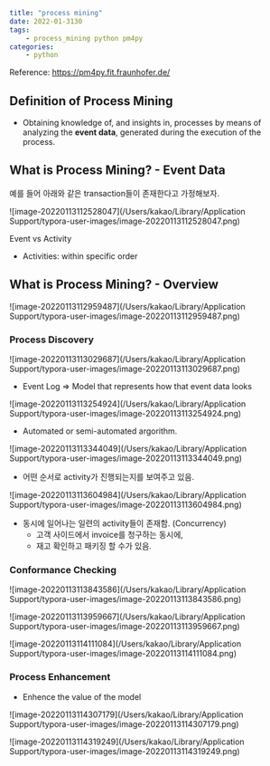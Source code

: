 

````yaml
title: "process mining"
date: 2022-01-3130
tags:
    - process_mining python pm4py
categories: 
    - python
````

Reference: https://pm4py.fit.fraunhofer.de/



## Definition of Process Mining

- Obtaining knowledge of, and insights in, processes by means of analyzing the **event data**, generated during the execution of the process.



## What is Process Mining? - Event Data

예를 들어 아래와 같은 transaction들이 존재한다고 가정해보자.

![image-20220113112528047](/Users/kakao/Library/Application Support/typora-user-images/image-20220113112528047.png)

Event vs Activity

* Activities: within specific order



## What is Process Mining? - Overview

![image-20220113112959487](/Users/kakao/Library/Application Support/typora-user-images/image-20220113112959487.png)

### Process Discovery

![image-20220113113029687](/Users/kakao/Library/Application Support/typora-user-images/image-20220113113029687.png)

* Event Log => Model that represents how that event data looks

![image-20220113113254924](/Users/kakao/Library/Application Support/typora-user-images/image-20220113113254924.png)

* Automated or semi-automated argorithm.

![image-20220113113344049](/Users/kakao/Library/Application Support/typora-user-images/image-20220113113344049.png)

* 어떤 순서로 activity가 진행되는지를 보여주고 있음. 

![image-20220113113604984](/Users/kakao/Library/Application Support/typora-user-images/image-20220113113604984.png)

* 동시에 일어나는 일련의 activity들이 존재함. (Concurrency)
  * 고객 사이드에서 invoice를 청구하는 동시에,
  * 재고 확인하고 패키징 할 수가 있음. 



### Conformance Checking

![image-20220113113843586](/Users/kakao/Library/Application Support/typora-user-images/image-20220113113843586.png)

![image-20220113113959667](/Users/kakao/Library/Application Support/typora-user-images/image-20220113113959667.png)

 ![image-20220113114111084](/Users/kakao/Library/Application Support/typora-user-images/image-20220113114111084.png)



### Process Enhancement

* Enhence the value of the model

![image-20220113114307179](/Users/kakao/Library/Application Support/typora-user-images/image-20220113114307179.png)

![image-20220113114319249](/Users/kakao/Library/Application Support/typora-user-images/image-20220113114319249.png)